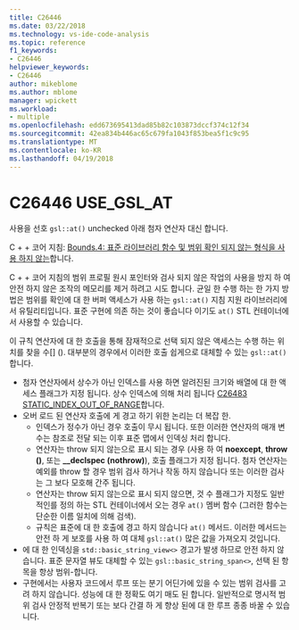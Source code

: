 ```yaml
---
title: C26446
ms.date: 03/22/2018
ms.technology: vs-ide-code-analysis
ms.topic: reference
f1_keywords:
- C26446
helpviewer_keywords:
- C26446
author: mikeblome
ms.author: mblome
manager: wpickett
ms.workload:
- multiple
ms.openlocfilehash: edd673695413dad85b82c103873dccf374c12f34
ms.sourcegitcommit: 42ea834b446ac65c679fa1043f853bea5f1c9c95
ms.translationtype: MT
ms.contentlocale: ko-KR
ms.lasthandoff: 04/19/2018
---
```

# <a name="c26446-usegslat"></a>C26446 USE_GSL_AT

사용을 선호 `gsl::at()` unchecked 아래 첨자 연산자 대신 합니다.

C + + 코어 지침: [Bounds.4: 표준 라이브러리 함수 및 범위 확인 되지 않는 형식을 사용 하지 않는](https://github.com/isocpp/CppCoreGuidelines/blob/master/CppCoreGuidelines.md#probounds-bounds-safety-profile)합니다.

C + + 코어 지침의 범위 프로필 원시 포인터와 검사 되지 않은 작업의 사용을 방지 하 여 안전 하지 않은 조작의 메모리를 제거 하려고 시도 합니다. 균일 한 수행 하는 한 가지 방법은 범위를 확인에 대 한 버퍼 액세스가 사용 하는 `gsl::at()` 지침 지원 라이브러리에서 유틸리티입니다. 표준 구현에 의존 하는 것이 좋습니다 이기도 `at()` STL 컨테이너에서 사용할 수 있습니다.

이 규칙 연산자에 대 한 호출을 통해 잠재적으로 선택 되지 않은 액세스는 수행 하는 위치를 찾을 수\[] (). 대부분의 경우에서 이러한 호출 쉽게으로 대체할 수 있는 `gsl::at()`합니다.


- 첨자 연산자에서 상수가 아닌 인덱스를 사용 하면 알려진된 크기와 배열에 대 한 액세스 플래그가 지정 됩니다. 상수 인덱스에 의해 처리 됩니다 [C26483 STATIC_INDEX_OUT_OF_RANGE](c26483.md)합니다.
- 오버 로드 된 연산자 호출에 게 경고 하기 위한 논리는 더 복잡 한.
  - 인덱스가 정수가 아닌 경우 호출이 무시 됩니다. 또한 이러한 연산자의 매개 변수는 참조로 전달 되는 이후 표준 맵에서 인덱싱 처리 합니다.
  - 연산자는 throw 되지 않는으로 표시 되는 경우 (사용 하 여 **noexcept**, **throw ()**, 또는 **__declspec (nothrow)**), 호출 플래그가 지정 됩니다. 첨자 연산자는 예외를 throw 할 경우 범위 검사 하거나 작동 하지 않습니다 또는 이러한 검사는 그 보다 모호해 간주 됩니다.
  - 연산자는 throw 되지 않는으로 표시 되지 않으면, 것 수 플래그가 지정도 일반적인를 정의 하는 STL 컨테이너에서 오는 경우 `at()` 멤버 함수 (그러한 함수는 단순한 이름 일치에 의해 검색).
  - 규칙은 표준에 대 한 호출에 경고 하지 않습니다 `at()` 메서드. 이러한 메서드는 안전 하 게 보호를 사용 하 여 대체 `gsl::at()` 많은 값을 가져오지 것입니다.
- 에 대 한 인덱싱을 `std::basic_string_view<>` 경고가 발생 하므로 안전 하지 않습니다. 표준 문자열 뷰도 대체할 수 있는 `gsl::basic_string_span<>`, 선택 된 항목을 항상 범위-합니다.
- 구현에서는 사용자 코드에서 루프 또는 분기 어딘가에 있을 수 있는 범위 검사를 고려 하지 않습니다. 성능에 대 한 정확도 여기 매도 된 합니다. 일반적으로 명시적 범위 검사 안정적 반복기 또는 보다 간결 하 게 향상 된에 대 한 루프 종종 바꿀 수 있습니다.

